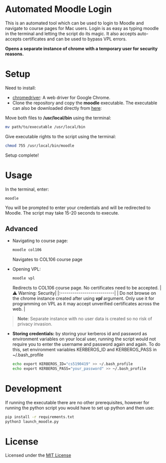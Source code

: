 # Automated Moodle Login

This is an automated tool which can be used to login to Moodle and navigate to course pages for Mac users.
Login is as easy as typing moodle in the terminal and letting the script do its magic.
It also accepts auto-accepts certificates and can be used to bypass VPL errors.

**Opens a separate instance of chrome with a temporary user for security reasons.**


# Setup
Need to install:
- [chromedriver](https://chromedriver.storage.googleapis.com/index.html?path=86.0.4240.22/): A web driver for  Google Chrome. 
- Clone the repository and copy the **moodle** executable.
	The executable can also be downloaded directly from [here](https://drive.google.com/drive/folders/1WtUfB2V3KpmspoVpKSMV-rRrzxhDeKx1?usp=sharing): 

Move both files to **/usr/local/bin** using the terminal:
```bash
mv path/to/executable /usr/local/bin
```

Give executable rights to the script using the terminal:
```bash
chmod 755 /usr/local/bin/moodle
```

Setup complete!

# Usage
In the terminal, enter:
```bash
moodle
```
You will be prompted to enter your credentials and will be redirected to Moodle. The script may take 15-20 seconds to execute.

## Advanced
- Navigating to course page:

	```bash
	moodle col106
	```
	Navigates to COL106 course page
- Opening VPL:
	```bash 
	moodle vpl
	```
	Redirects to COL106 course page. No certificates need to be accepted.
	| :warning: Warning: Security|
	|:---------------------------|
	| Do not browse on the chrome instance created after using ***vpl*** argument. 		Only use it for programming on VPL as it may accept unverified certificates across the web. |
>**Note**: Separate instance with no user data is created so no risk of privacy invasion.

- **Storing credentials:** by storing your kerberos id and password as environment variables on your local user, running the script would not require you to enter the username and password again and again. 
	To do this, set environment variables KERBEROS_ID and KERBEROS_PASS
	in ~/.bash_profile
	```bash
	echo export KERBEROS_ID="cs5190419" >> ~/.bash_profile
	echo export KERBEROS_PASS="your_password" >> ~/.bash_profile
	```



# Development
If running the executable there are no other prerequisites, however for running the python script you would have to set up python and then use:
```bash
pip install -r requirements.txt
python3 launch_moodle.py
```

# License
Licensed under the [MIT License](LICENSE)
